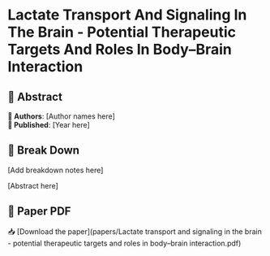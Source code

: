 # Lactate Transport And Signaling In The Brain - Potential Therapeutic Targets And Roles In Body–Brain Interaction



## 🧬 Abstract



**👤 Authors**: [Author names here]  
**📅 Published**: [Year here]


## 🧠 Break Down

[Add breakdown notes here]

[Abstract here]



## 📄 Paper PDF

📥 [Download the paper](papers/Lactate transport and signaling in the brain - potential therapeutic targets and roles in body–brain interaction.pdf)